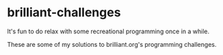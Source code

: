 brilliant-challenges
====================

It's fun to do relax with some recreational programming once in a while.

These are some of my solutions to brilliant.org's programming challenges.

